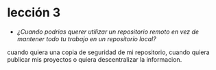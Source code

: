 # lección 3

*   _¿Cuando podrias querer utilizar un repositorio remoto en vez de mantener todo 
tu trabajo en un repositorio local?_

cuando quiera una copia de seguridad de mi repositorio, cuando quiera publicar mis
proyectos o quiera descentralizar la informacion.
